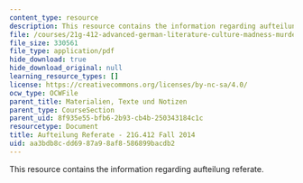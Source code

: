```yaml
---
content_type: resource
description: This resource contains the information regarding aufteilung referate.
file: /courses/21g-412-advanced-german-literature-culture-madness-murder-mysteries-fall-2014/aa3bdb8cdd6987a98af8586899bacdb2_MIT21G_412F14_Wo3-4_Ref_L.pdf
file_size: 330561
file_type: application/pdf
hide_download: true
hide_download_original: null
learning_resource_types: []
license: https://creativecommons.org/licenses/by-nc-sa/4.0/
ocw_type: OCWFile
parent_title: Materialien, Texte und Notizen
parent_type: CourseSection
parent_uid: 8f935e55-bfb6-2b93-cb4b-250343184c1c
resourcetype: Document
title: Aufteilung Referate - 21G.412 Fall 2014
uid: aa3bdb8c-dd69-87a9-8af8-586899bacdb2
---
```

This resource contains the information regarding aufteilung referate.
